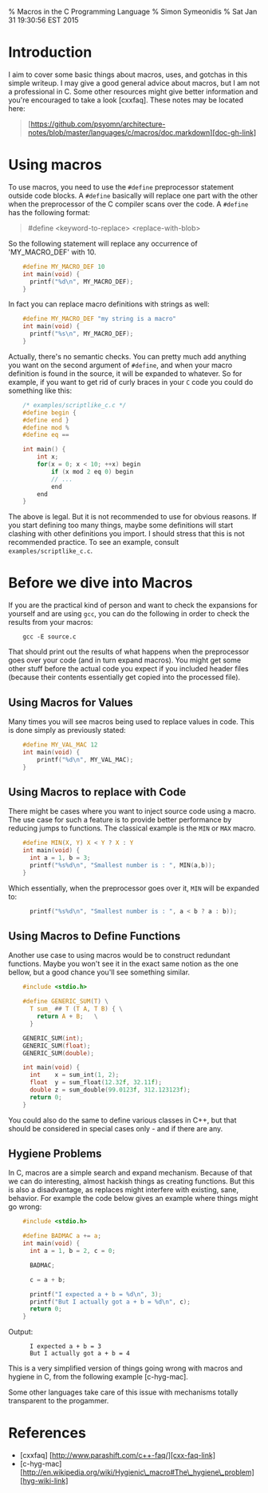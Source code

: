 % Macros in the C Programming Language
% Simon Symeonidis
% Sat Jan 31 19:30:56 EST 2015

# Introduction

I aim to cover some basic things about macros, uses, and gotchas in this simple
writeup. I may give a good general advice about macros, but I am not a
professional in C. Some other resources might give better information and
you're encouraged to take a look [cxxfaq]. These notes may be located here:

> [https://github.com/psyomn/architecture-notes/blob/master/languages/c/macros/doc.markdown][doc-gh-link]

[doc-gh-link]: https://github.com/psyomn/architecture-notes/blob/master/languages/c/macros/doc.markdown

# Using macros

To use macros, you need to use the `#define` preprocessor statement outside code
blocks. A `#define` basically will replace one part with the other when the
preprocessor of the C compiler scans over the code. A `#define` has the
following format:

> \#define \<keyword-to-replace\> \<replace-with-blob\>

So the following statement will replace any occurrence of 'MY\_MACRO\_DEF' with
10.

~~~~C
    #define MY_MACRO_DEF 10
    int main(void) {
      printf("%d\n", MY_MACRO_DEF);
    }
~~~~

In fact you can replace macro definitions with strings as well:

~~~~C
    #define MY_MACRO_DEF "my string is a macro"
    int main(void) {
      printf("%s\n", MY_MACRO_DEF);
    }
~~~~

Actually, there's no semantic checks. You can pretty much add anything you want
on the second argument of `#define`, and when your macro definition is found in
the source, it will be expanded to whatever. So for example, if you want to get
rid of curly braces in your `C` code you could do something like this:

~~~~C
    /* examples/scriptlike_c.c */
    #define begin {
    #define end }
    #define mod %
    #define eq ==

    int main() {
        int x;
        for(x = 0; x < 10; ++x) begin
            if (x mod 2 eq 0) begin
            // ...
            end
        end
    }
~~~~

The above is legal. But it is not recommended to use for obvious reasons. If you
start defining too many things, maybe some definitions will start clashing with
other definitions you import. I should stress that this is not recommended
practice. To see an example, consult `examples/scriptlike_c.c`.

# Before we dive into Macros

If you are the practical kind of person and want to check the expansions for
yourself and are using `gcc`, you can do the following in order to check the
results from your macros:

~~~~
    gcc -E source.c
~~~~

That should print out the results of what happens when the preprocessor goes
over your code (and in turn expand macros). You might get some other stuff
before the actual code you expect if you included header files (because their
contents essentially get copied into the processed file).

## Using Macros for Values

Many times you will see macros being used to replace values in code. This is
done simply as previously stated:

~~~~c
    #define MY_VAL_MAC 12
    int main(void) {
        printf("%d\n", MY_VAL_MAC);
    }
~~~~

## Using Macros to replace with Code

There might be cases where you want to inject source code using a macro. The use
case for such a feature is to provide better performance by reducing jumps to
functions. The classical example is the `MIN` or `MAX` macro.

~~~~C
    #define MIN(X, Y) X < Y ? X : Y
    int main(void) {
      int a = 1, b = 3;
      printf("%s%d\n", "Smallest number is : ", MIN(a,b));
    }
~~~~

Which essentially, when the preprocessor goes over it, `MIN` will be expanded
to:

~~~~C
      printf("%s%d\n", "Smallest number is : ", a < b ? a : b));
~~~~

## Using Macros to Define Functions

Another use case to using macros would be to construct redundant functions.
Maybe you won't see it in the exact same notion as the one bellow, but a good
chance you'll see something similar.

~~~~C
    #include <stdio.h>

    #define GENERIC_SUM(T) \
      T sum_ ## T (T A, T B) { \
        return A + B;   \
      }

    GENERIC_SUM(int);
    GENERIC_SUM(float);
    GENERIC_SUM(double);

    int main(void) {
      int    x = sum_int(1, 2);
      float  y = sum_float(12.32f, 32.11f);
      double z = sum_double(99.0123f, 312.123123f);
      return 0;
    }
~~~~

You could also do the same to define various classes in C++, but that should be
considered in special cases only - and if there are any.

## Hygiene Problems

In C, macros are a simple search and expand mechanism. Because of that we can do
interesting, almost hackish things as creating functions. But this is also a
disadvantage, as replaces might interfere with existing, sane, behavior. For
example the code below gives an example where things might go wrong:

~~~~C
    #include <stdio.h>

    #define BADMAC a += a;
    int main(void) {
      int a = 1, b = 2, c = 0;

      BADMAC;

      c = a + b;

      printf("I expected a + b = %d\n", 3);
      printf("But I actually got a + b = %d\n", c);
      return 0;
    }
~~~~

Output:

~~~~nocode
      I expected a + b = 3
      But I actually got a + b = 4
~~~~

This is a very simplified version of things going wrong with macros and hygiene
in C, from the following example [c-hyg-mac].

Some other languages take care of this issue with mechanisms totally transparent
to the progammer.

# References

- \[cxxfaq\] [http://www.parashift.com/c++-faq/][cxx-faq-link]
- \[c-hyg-mac\] [http://en.wikipedia.org/wiki/Hygienic\_macro#The\_hygiene\_problem][hyg-wiki-link]

[cxx-faq-link]: http://www.parashift.com/c++-faq/
[hyg-wiki-link]: http://en.wikipedia.org/wiki/Hygienic_macro#The_hygiene_problem
